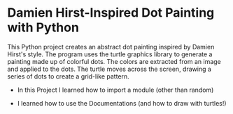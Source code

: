 # Damien Hirst-Inspired Dot Painting with Python

This Python project creates an abstract dot painting inspired by Damien Hirst's style. The program uses the turtle graphics library to generate a painting made up of colorful dots. The colors are extracted from an image and applied to the dots. The turtle moves across the screen, drawing a series of dots to create a grid-like pattern.

- In this Project I learned how to import a module (other than random)

- I learned how to use the Documentations (and how to draw with turtles!)
